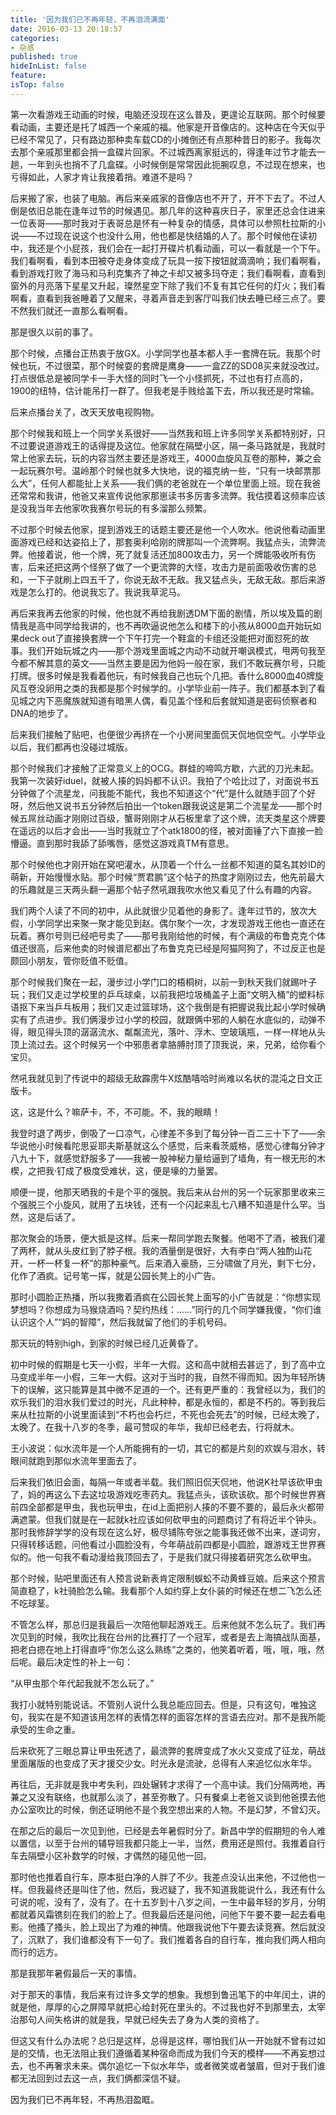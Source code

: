 ```yaml
---
title: '因为我们已不再年轻，不再泪流满面'
date: 2016-03-13 20:18:57
categories:
- 杂感
published: true
hideInList: false
feature: 
isTop: false
---
```

第一次看游戏王动画的时候，电脑还没现在这么普及，更遑论互联网。那个时候要看动画，主要还是托了城西一个亲戚的福。他家是开音像店的。这种店在今天似乎已经不常见了，只有路边那种卖车载CD的小摊倒还有点那种昔日的影子。我每次去那个亲戚那里都会捎一盒碟片回家。不过城西离家挺远的，得逢年过节才能去一趟，一年到头也捎不了几盒碟。小时候倒是常常因此扼腕叹息，不过现在想来，也亏得如此，人家才肯让我接着捎。难道不是吗？

后来搬了家，也装了电脑。再后来亲戚家的音像店也不开了，开不下去了。不过人倒是依旧总能在逢年过节的时候遇见。那几年的这种喜庆日子，家里还总会住进来一位表哥——那时我对于表哥总是怀有一种复杂的情感，具体可以参照杜拉斯的小说——不过现在说这个也没什么用，他也都是快结婚的人了。那个时候他在读初中，我还是个小屁孩，我们会在一起打开碟片机看动画，可以一看就是一个下午。我们看啊看，看到本田被夺走身体变成了玩具一按下按钮就滴滴响；我们看啊看，看到游戏打败了海马和马利克集齐了神之卡却又被多玛夺走；我们看啊看，直看到窗外的月亮落下星星又升起，璨然星空下除了我们不复有其它任何的灯火；我们看啊看，直看到我爸睡着了又醒来，寻着声音走到客厅叫我们快去睡已经三点了。要不然我们就还一直那么看啊看。

那是很久以前的事了。

那个时候，点播台正热衷于放GX。小学同学也基本都人手一套牌在玩。我那个时候也玩，不过很菜，那个时候耍的套牌是鹰身——一盒ZZ的SD08买来就没改过。打点很低总是被同学卡一手大怪的同时飞一个小怪抓死，不过也有打点高的，1900的纽特，估计能吊打一群了。但我老是手贱给盖下去，所以我还是时常输。

后来点播台关了，改天天放电视购物。

那个时候我和班上一个同学关系很好——当然我和班上许多同学关系都特别好，只不过要说道游戏王的话得提及这位。他家就在隔壁小区，隔一条马路就是，我就时常上他家去玩，玩的内容当然主要还是游戏王，4000血旋风互卷的那种，兼之会一起玩赛尔号。温岭那个时候也就多大快地，说的福克纳一些，“只有一块邮票那么大”，任何人都能扯上关系——我们俩的老爸就在一个单位里面上班。现在我爸还常常和我讲，他爸又来宣传说他家那崽读书多厉害多流弊。我估摸着这频率应该是没我当年去他家吹我赛尔号玩的有多溜那么频繁。

不过那个时候去他家，提到游戏王的话题主要还是他一个人吹水。他说他看动画里面游戏已经和达姿掐上了，那套奥利哈刚的牌那叫一个流弊啊。我猛点头，流弊流弊。他接着说，他一个牌，死了就复活还加800攻击力，另一个牌能吸收所有伤害，后来还把这两个怪祭了做了一个更流弊的大怪，攻击力是前面吸收伤害的总和，一下子就刷上四五千了，你说无敌不无敌。我又猛点头，无敌无敌。那后来游戏是怎么打的。他说我忘了。我说我草泥马。

再后来我再去他家的时候，他也就不再给我剧透DM下面的剧情，所以埃及篇的剧情我是高中同学给我讲的，也不再吹逼说他怎么和楼下的小孩从8000血开始玩如果deck out了直接换套牌一个下午打完一个鞋盒的卡组还没能把对面怼死的故事。我们开始玩城之内——那个游戏里面城之内动不动就开嘲讽模式，甩两句我至今都不解其意的英文——当然主要是因为他妈一般在家，我们不敢玩赛尔号，只能打牌。很多时候是我看着他玩，有时候我自己也玩个几把。香什么8000血40牌旋风互卷没卵用之类的我都是那个时候学的。小学毕业前一阵子。我们都基本到了看见城之内下恶魔族就知道有暗黑人偶，看见盖个怪和后套就知道是密码侦察者和DNA的地步了。

后来我们接触了贴吧，也便很少再挤在一个小房间里面侃天侃地侃空气。小学毕业以后，我们都再也没碰过城版。

那个时候我们才接触了正常意义上的OCG。群蛙的啼鸣方歇，六武的刀光未起。我第一次装好iduel，就被人揍的妈妈都不认识。我拍了个哈比过了，对面说书五分钟做了个流星龙，问我能不能代，我也不知道这个“代”是什么就随手回了个好呀，然后他又说书五分钟然后拍出一个token跟我说这是第二个流星龙——那个时候五屌丝动画才刚刚过百级，蟹哥刚刚才从石板里拿了这个牌，流天类星这个牌要在遥远的以后才会出——当时我就立了个atk1800的怪，被对面锤了六下直接一脸懵逼。直到那时我舔了舔嘴唇，感觉这游戏真TM有意思。

那个时候他也才刚开始在窝吧灌水，从顶着一个什么一丝都不知道的莫名其妙ID的萌新，开始慢慢水贴。那个时候“贾君鹏”这个帖子的热度才刚刚过去，他先前最大的乐趣就是三天两头翻一遍那个帖子然吼跟我吹水他又看见了什么有趣的内容。

我们两个人读了不同的初中，从此就很少见着他的身影了。逢年过节的，放次大假，小学同学出来聚一聚才能见到赵。偶尔聚个一次，才发现游戏王他也一直还在玩着。赛尔号则已经吧号卖了——那号我刚给他的时候，有个满级的布鲁克克个体值还很高，后来他卖的时候谱尼都出了布鲁克克已经是阿猫阿狗了，不过反正也是颇回小朋友，管你贬值不贬值。

那个时候我们聚在一起，漫步过小学门口的梧桐树，以前一到秋天我们就踢叶子玩；我们又走过学校里的乒乓球桌，以前我把垃圾桶盖子上面“文明入桶”的塑料标语抠下来当乒乓板用；我们又走过篮球场，这个我倒是有把握说我比起小学时候确实有了点进步。我们俩漫步过小学的校园，就跟俩中邪的人躺在水底似的，动弹不得，眼见得头顶的潺潺流水、粼粼流光，落叶、浮木、空玻璃瓶，一样一样地从头顶上流过去。这个时候另一个中邪患者拿胳膊肘顶了顶我说，来，兄弟，给你看个宝贝。

然吼我就见到了传说中的超级无敌霹雳牛X炫酷嘻哈时尚难以名状的混沌之日文正版卡。

这，这是什么？嘛萨卡，不，不可能。不，我的眼睛！

我登时退了两步，倒吸了一口凉气，心律差不多到了每分钟一百二三十下了——余华说他小时候看陀思妥耶夫斯基就这么个感觉，后来看茨威格，感觉心律每分钟才八九十下，就感觉舒服多了——我被一股神秘力量给逼到了墙角，有一根无形的木楔，之把我·钉成了极度受难状，这，便是壕的力量罢。

顺便一提，他那天晒我的卡是个平的强脱。我后来从台州的另一个玩家那里收来三个强脱三个小旋风，就用了五块钱，还有一个闪起来乱七八糟不知道是什么罕。当然，这是后话了。

那次聚会的场景，便大抵是这样。后来一帮同学跑去聚餐。他喝不了酒，被我们灌了两杯，就从头皮红到了脖子根。我的酒量倒是很好，大有李白“两人独酌山花开，一杯一杯复一杯”的那种豪气。后来酒入豪肠，三分啸做了月光，剩下七分，化作了酒疯。记号笔一挥，就是公园长凳上的小广告。

那时小圆脸正热播，所以我撒着酒疯在公园长凳上面写的小广告就是：“你想实现梦想吗？你想成为马猴烧酒吗？契约热线：……”同行的几个同学嫌我傻，“你们谁认识这个人”“妈的智障”，然后我就留了他们的手机号码。

那天玩的特别high，到家的时候已经几近黄昏了。

初中时候的假期是七天一小假，半年一大假。这和高中就相去甚远了，到了高中立马变成半年一小假，三年一大假。这对于当时的我，自然不得而知。因为年轻所铸下的误解，这只能算是其中微不足道的一个。还有更严重的：我曾经以为，我们的欢乐我们的泪水我们爱过的时光，凡此种种，都是永恒的，都是不朽的。等到我后来从杜拉斯的小说里面读到“不朽也会朽烂，不死也会死去”的时候，已经太晚了，太晚了。在我十八岁的冬季，最可赞叹的年华，我却已经老去，行将就木。

王小波说：似水流年是一个人所能拥有的一切，其它的都是片刻的欢娱与泪水，转眼间就跑到那似水流年里面去了。

后来我们依旧会面，每隔一年或者半载。我们照旧侃天侃地，他说K社早该砍甲虫了，妈的再这么下去这垃圾游戏吃枣药丸。我猛点头，该砍该砍。那个时候世界赛前四全部都是甲虫，我也玩甲虫，在id上面把别人揍的不要不要的，最后永火都带满遮蒙。但我们就是在一起就k社应该如何砍甲虫的问题商讨了有将近半个钟头。那时我修辞学学的没有现在这么好，极尽铺陈夸张之能事我还做不出来，遂词穷，只得转移话题，问他看过小圆脸没有，今年萌战前四都是小圆脸，跟游戏王世界赛似的。他一句我不看动漫给我顶回去了，于是我们就只得接着研究怎么砍甲虫。

那个时候，贴吧里面还有人预言说新表肯定限制蜈蚣不动黄蜂豆娘。后来这个预言简直稳了，k社骑脸怎么输。我看那个人如约穿上女仆装的时候还在想二飞怎么还不吃球茎。

不管怎么样，那总归是我最后一次陪他聊起游戏王。后来他就不怎么玩了。我们再次见到的时候，我吹比我在台州的比赛打了一个冠军，或者是去上海搞战队面基，把老白摁在地上打得直呼“你怎么这么熟练”之类的，他笑着听着，哦，哦，哦，然后呢。最后决定性的补上一句：

“从甲虫那个年代起我就不怎么玩了。”

我打小就特别能说话。不管别人说什么我总能应回去。但是，只有这句，唯独这句，我实在是不知道该用怎样的表情怎样的面容怎样的言语去应对。那不是我所能承受的生命之重。

后来砍死了三眼总算让甲虫死透了，最流弊的套牌变成了水火又变成了征龙，萌战里面屠版的也变成了天才援交少女。时光永是流驶，总得有人来追忆似水年华。

再往后，无非就是我中考失利，四处辗转才求得了一个高中读。我们分隔两地，再兼之又没有联络，也就那么淡了，甚至弥散了。只有餐桌上老爸又谈到他爸摸去他办公室吹比的时候，倒还证明他不是个我空想出来的人物。不是幻梦，不曾幻灭。

在那之后的最后一次见到他，已经是去年暑假时分了。新昌中学的假期短的令人难以置信，以至于台州的辅导班我都只能上一半，当然，费用还是照付。我推着自行车去隔壁小区补数学的时候，才偶然的碰见他一回。

那时他也推着自行车，原本挺白净的人胖了不少。我差点没认出来他，不过他也一样。但我最终还是叫住了他，然后，我迟疑了，我不知道我能说什么，我还有什么可说的呢，没有了，没有了。在十五岁到十八岁之间，一生中最年轻的岁月，分明都就着风霜镌刻在我们的脸上了。但我最后还是问他，问他下午要不要一起去看电影。他搔了搔头，脸上现出了为难的神情。他跟我说他下午要去读竞赛。然后就没了，沉默了，我们谁都没有下一句了。我们推着各自的自行车，推向我们两人相向而行的远方。

那是我那年暑假最后一天的事情。

对于那天的事情，我后来有过许多文学的想象。我想到鲁迅笔下的中年闰土，讲的就是他，厚厚的心之屏障早就把心给封死在里头的。不过我也好不到那里去，太宰治那句人间失格讲的就是我，早就已经失去了身为人类的资格了。

但这又有什么办法呢？总归是这样，总得是这样，哪怕我们从一开始就不曾有过如是的交情，也无法阻止我们遵循着某种宿命而成为我们今天的模样——不再妄想过去，也不再奢求未来。偶尔追忆一下似水年华，或者微笑或者皱眉，但对于我们谁都无法回到过去这一点，我们俩都深信不疑。

因为我们已不再年轻，不再热泪盈眶。